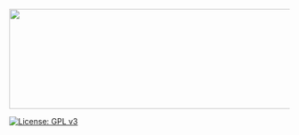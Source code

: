 <p align="center"> <img width="600" height="180" src="http://i66.tinypic.com/1606kr8.png"> </p>


[![License: GPL v3](https://img.shields.io/badge/License-GPL%20v3-blue.svg)](https://www.gnu.org/licenses/gpl-3.0)

